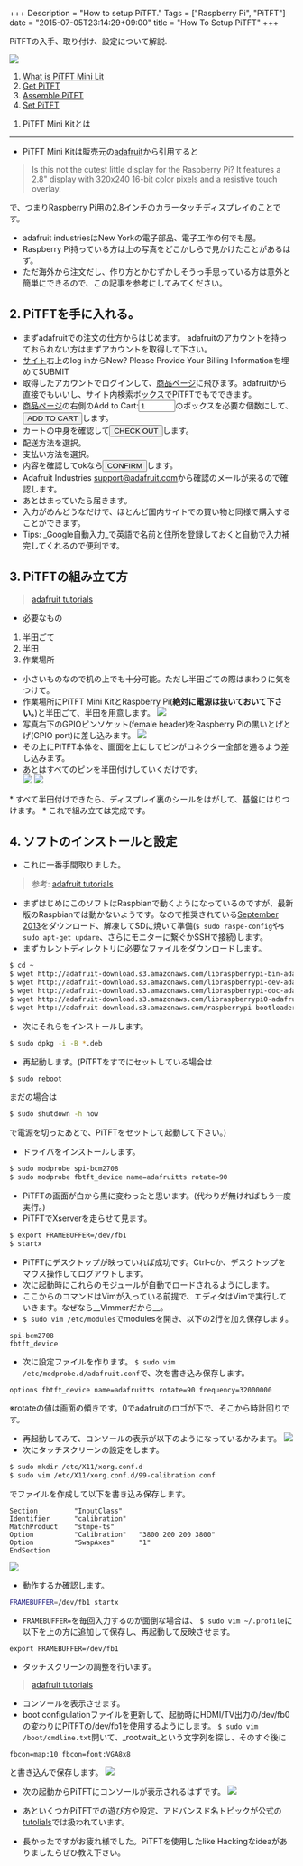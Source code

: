 +++
Description = "How to setup PiTFT."
Tags = ["Raspberry Pi", "PiTFT"]
date = "2015-07-05T23:14:29+09:00"
title = "How To Setup PiTFT"
+++


PiTFTの入手、取り付け、設定について解説.

<!--more-->

![](/images/20150705/pitft.jpg)


1. <a href="#pos1">What is PiTFT Mini Lit</a>
2. <a href="#pos2">Get PiTFT</a>
3. <a href="#pos3">Assemble PiTFT</a>
4. <a href="#pos4">Set PiTFT</a>

<a id="pos1"></a>
1. PiTFT Mini Kitとは
---

* PiTFT Mini Kitは販売元の[adafruit](https://www.adafruit.com/products/1601)から引用すると
>Is this not the cutest little display for the Raspberry Pi? It features a 2.8" display with 320x240 16-bit color pixels and a resistive touch overlay.

で、つまりRaspberry Pi用の2.8インチのカラータッチディスプレイのことです。

* adafruit industriesはNew Yorkの電子部品、電子工作の何でも屋。
* Raspberry Pi持っている方は上の写真をどこかしらで見かけたことがあるはず。
* ただ海外から注文だし、作り方とかむずかしそうっ手思っている方は意外と簡単にできるので、この記事を参考にしてみてください。

<a id="pos2"></a>
2. PiTFTを手に入れる。
---

* まずadafruitでの注文の仕方からはじめます。
adafruitのアカウントを持っておられない方はまずアカウントを取得して下さい。
* [サイト](http://www.adafruit.com/)右上のlog inからNew? Please Provide Your Billing Informationを埋めてSUBMIT
* 取得したアカウントでログインして、[商品ページ](https://www.adafruit.com/products/1601)に飛びます。adafruitから直接でもいいし、サイト内検索ボックスでPiTFTでもでできます。
* [商品ページ](https://www.adafruit.com/products/1601)の右側のAdd to Cart:<input type="test" size="5" value="1"></input>のボックスを必要な個数にして、<button>ADD TO CART</button>します。
* カートの中身を確認して<button>CHECK OUT</button>します。
* 配送方法を選択。
* 支払い方法を選択。
* 内容を確認してokなら<button>CONFIRM</button>します。
* Adafruit Industries <support@adafruit.com>から確認のメールが来るので確認します。
* あとはまっていたら届きます。
* 入力がめんどうなだけで、ほとんど国内サイトでの買い物と同様で購入することができます。
* Tips: _Google自動入力_で英語で名前と住所を登録しておくと自動で入力補完してくれるので便利です。

<a id="pos3"></a>
3. PiTFTの組み立て方
---
>[adafruit tutorials](http://learn.adafruit.com/adafruit-pitft-28-inch-resistive-touchscreen-display-raspberry-pi/assembly)

* 必要なもの
1. 半田ごて
2. 半田
3. 作業場所
* 小さいものなので机の上でも十分可能。ただし半田ごての際はまわりに気をつけて。
* 作業場所にPiTFT Mini KitとRaspberry Pi(__絶対に電源は抜いておいて下さい。__)と半田ごて、半田を用意します。
![](/images/20150705/raspberry_pi_parts.jpg)
* 写真右下のGPIOピンソケット(female header)をRaspberry Piの黒いとげとげ(GPIO port)に差し込みます。
![](/images/20150705/raspberry_pi_tallheader.jpg)
* その上にPiTFT本体を、画面を上にしてピンがコネクター全部を通るよう差し込みます。
* あとはすべてのピンを半田付けしていくだけです。  
![](/images/20150705/raspberry_pi_solder1.jpg)
![](/images/20150705/raspberry_pi_solder2.jpg)
<div style="clear: both;"> </div>
* すべて半田付けできたら、ディスプレイ裏のシールをはがして、基盤にはりつけます。
* これで組み立ては完成です。

<a id="pos4"></a>
4. ソフトのインストールと設定
---
* これに一番手間取りました。
>参考: [adafruit tutorials](http://learn.adafruit.com/adafruit-pitft-28-inch-resistive-touchscreen-display-raspberry-pi/software-installation)
* まずはじめにこのソフトはRaspbianで動くようになっているのですが、最新版のRaspbianでは動かないようです。なので推奨されている[September 2013]( http://downloads.raspberrypi.org/raspbian/images/raspbian-2013-09-27/2013-09-25-wheezy-raspbian.zip)をダウンロード、解凍してSDに焼いて準備(`$ sudo raspe-config`や`$ sudo apt-get updare`、さらにモニターに繋ぐかSSHで接続)します。
* まずカレントディレクトリに必要なファイルをダウンロードします。
```sh
$ cd ~
$ wget http://adafruit-download.s3.amazonaws.com/libraspberrypi-bin-adafruit.deb
$ wget http://adafruit-download.s3.amazonaws.com/libraspberrypi-dev-adafruit.deb
$ wget http://adafruit-download.s3.amazonaws.com/libraspberrypi-doc-adafruit.deb
$ wget http://adafruit-download.s3.amazonaws.com/libraspberrypi0-adafruit.deb
$ wget http://adafruit-download.s3.amazonaws.com/raspberrypi-bootloader-adafruit-112613.deb
```
* 次にそれらをインストールします。
```sh
$ sudo dpkg -i -B *.deb
```
* 再起動します。(PiTFTをすでにセットしている場合は
```sh
$ sudo reboot
```
まだの場合は
```sh
$ sudo shutdown -h now
```
で電源を切ったあとで、PiTFTをセットして起動して下さい。)
* ドライバをインストールします。
```sh
$ sudo modprobe spi-bcm2708
$ sudo modprobe fbtft_device name=adafruitts rotate=90
```
* PiTFTの画面が白から黒に変わったと思います。(代わりが無ければもう一度実行。)
* PiTFTでXserverを走らせて見ます。
```sh
$ export FRAMEBUFFER=/dev/fb1
$ startx
```
* PiTFTにデスクトップが映っていれば成功です。Ctrl-cか、デスクトップをマウス操作してログアウトします。
* 次に起動時にこれらのモジュールが自動でロードされるようにします。
* ここからのコマンドはVimが入っている前提で、エディタはVimで実行していきます。なぜなら__Vimmerだから__。
* `$ sudo vim /etc/modules`でmodulesを開き、以下の2行を加え保存します。
```
spi-bcm2708
fbtft_device
```
* 次に設定ファイルを作ります。
`$ sudo vim /etc/modprobe.d/adafruit.conf`で、次を書き込み保存します。
```
options fbtft_device name=adafruitts rotate=90 frequency=32000000
```
※rotateの値は画面の傾きです。0でadafruitのロゴが下で、そこから時計回りです。
* 再起動してみて、コンソールの表示が以下のようになっているかみます。
![](/images/20150705/raspberry_pi_dmesgdetect.png)
* 次にタッチスクリーンの設定をします。
```sh
$ sudo mkdir /etc/X11/xorg.conf.d
$ sudo vim /etc/X11/xorg.conf.d/99-calibration.conf
```
でファイルを作成して以下を書き込み保存します。
```
Section         "InputClass"
Identifier      "calibration"
MatchProduct    "stmpe-ts"
Option          "Calibration"   "3800 200 200 3800"
Option          "SwapAxes"      "1"
EndSection
```
![](/images/20150705/raspberry_pi_xorgconf.png)
* 動作するか確認します。
```sh
FRAMEBUFFER=/dev/fb1 startx
```
* `FRAMEBUFFER=`を毎回入力するのが面倒な場合は、
`$ sudo vim ~/.profile`に以下を上の方に追加して保存し、再起動して反映させます。
```
export FRAMEBUFFER=/dev/fb1
```
* タッチスクリーンの調整を行います。
> [adafruit tutorials](http://learn.adafruit.com/adafruit-pitft-28-inch-resistive-touchscreen-display-raspberry-pi/touchscreen-install-and-calibrate)

* コンソールを表示させます。
* boot configulationファイルを更新して、起動時にHDMI/TV出力の/dev/fb0の変わりにPiTFTの/dev/fb1を使用するようにします。
`$ sudo vim /boot/cmdline.txt`開いて、_rootwait_という文字列を探し、そのすぐ後に
```
fbcon=map:10 fbcon=font:VGA8x8
```
と書き込んで保存します。
![](/images/20150705/raspberry_pi_fbcon.png)
* 次の起動からPiTFTにコンソールが表示されるはずです。
![](/images/20150705/raspberry_pi_1601console_LRG.jpg)

* あといくつかPiTFTでの遊び方や設定、アドバンスド名トピックが公式の[tutolials](http://learn.adafruit.com/adafruit-pitft-28-inch-resistive-touchscreen-display-raspberry-pi/overview)では扱われています。

* 長かったですがお疲れ様でした。PiTFTを使用したlike Hackingなideaがありましたらぜひ教え下さい。

